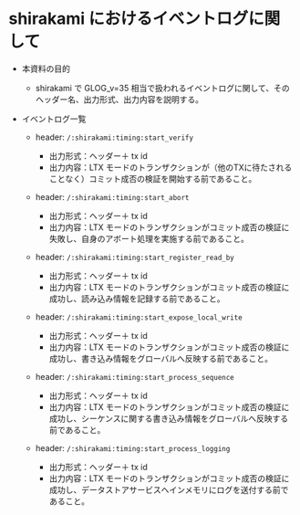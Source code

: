 # shirakami におけるイベントログに関して

- 本資料の目的
  - shirakami で GLOG_v=35 相当で扱われるイベントログに関して、そのヘッダー名、出力形式、出力内容を説明する。

- イベントログ一覧
  - header: `/:shirakami:timing:start_verify`
    - 出力形式：ヘッダー＋ tx id
    - 出力内容：LTX モードのトランザクションが（他のTXに待たされることなく）コミット成否の検証を開始する前であること。

  - header: `/:shirakami:timing:start_abort`
    - 出力形式：ヘッダー＋ tx id
    - 出力内容：LTX モードのトランザクションがコミット成否の検証に失敗し、自身のアボート処理を実施する前であること。

  - header: `/:shirakami:timing:start_register_read_by`
    - 出力形式：ヘッダー＋ tx id
    - 出力内容：LTX モードのトランザクションがコミット成否の検証に成功し、読み込み情報を記録する前であること。

  - header: `/:shirakami:timing:start_expose_local_write`
    - 出力形式：ヘッダー＋ tx id
    - 出力内容：LTX モードのトランザクションがコミット成否の検証に成功し、書き込み情報をグローバルへ反映する前であること。

  - header: `/:shirakami:timing:start_process_sequence`
    - 出力形式：ヘッダー＋ tx id
    - 出力内容：LTX モードのトランザクションがコミット成否の検証に成功し、シーケンスに関する書き込み情報をグローバルへ反映する前であること。

  - header: `/:shirakami:timing:start_process_logging`
    - 出力形式：ヘッダー＋ tx id
    - 出力内容：LTX モードのトランザクションがコミット成否の検証に成功し、データストアサービスへインメモリにログを送付する前であること。
